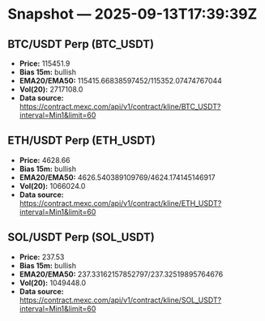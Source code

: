 # Snapshot — 2025-09-13T17:39:39Z

## BTC/USDT Perp (BTC_USDT)
- **Price:** 115451.9
- **Bias 15m:** bullish
- **EMA20/EMA50:** 115415.66838597452/115352.07474767044
- **Vol(20):** 2717108.0
- **Data source:** https://contract.mexc.com/api/v1/contract/kline/BTC_USDT?interval=Min1&limit=60

## ETH/USDT Perp (ETH_USDT)
- **Price:** 4628.66
- **Bias 15m:** bullish
- **EMA20/EMA50:** 4626.540389109769/4624.174145146917
- **Vol(20):** 1066024.0
- **Data source:** https://contract.mexc.com/api/v1/contract/kline/ETH_USDT?interval=Min1&limit=60

## SOL/USDT Perp (SOL_USDT)
- **Price:** 237.53
- **Bias 15m:** bullish
- **EMA20/EMA50:** 237.33162157852797/237.32519895764676
- **Vol(20):** 1049448.0
- **Data source:** https://contract.mexc.com/api/v1/contract/kline/SOL_USDT?interval=Min1&limit=60
